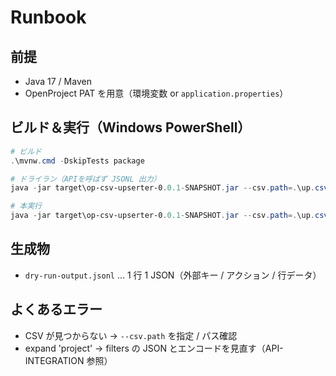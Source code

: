 # Runbook

## 前提
- Java 17 / Maven
- OpenProject PAT を用意（環境変数 or `application.properties`）

## ビルド＆実行（Windows PowerShell）
```powershell
# ビルド
.\mvnw.cmd -DskipTests package

# ドライラン（APIを呼ばず JSONL 出力）
java -jar target\op-csv-upserter-0.0.1-SNAPSHOT.jar --csv.path=.\up.csv --dryRun=true

# 本実行
java -jar target\op-csv-upserter-0.0.1-SNAPSHOT.jar --csv.path=.\up.csv
```

## 生成物
- `dry-run-output.jsonl` … 1 行 1 JSON（外部キー / アクション / 行データ）

## よくあるエラー
- CSV が見つからない → `--csv.path` を指定 / パス確認
- expand 'project' → filters の JSON とエンコードを見直す（API-INTEGRATION 参照）
